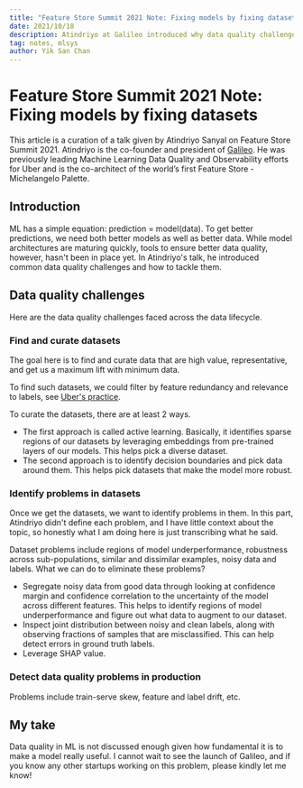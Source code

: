 ```yaml
---
title: "Feature Store Summit 2021 Note: Fixing models by fixing datasets"
date: 2021/10/18
description: Atindriyo at Galileo introduced why data quality challenges are critical to solve in Feature Store Summit 2021.
tag: notes, mlsys
author: Yik San Chan
---
```


# Feature Store Summit 2021 Note: Fixing models by fixing datasets

This article is a curation of a talk given by Atindriyo Sanyal on Feature Store Summit 2021. Atindriyo is the co-founder and president of [Galileo](https://www.rungalileo.io/). He was previously leading Machine Learning Data Quality and Observability efforts for Uber and is the co-architect of the world’s first Feature Store - Michelangelo Palette.

## Introduction

ML has a simple equation: prediction = model(data). To get better predictions, we need both better models as well as better data. While model architectures are maturing quickly, tools to ensure better data quality, however, hasn't been in place yet. In Atindriyo's talk, he introduced common data quality challenges and how to tackle them.

## Data quality challenges

Here are the data quality challenges faced across the data lifecycle.

### Find and curate datasets

The goal here is to find and curate data that are high value, representative, and get us a maximum lift with minimum data.

To find such datasets, we could filter by feature redundancy and relevance to labels, see [Uber's practice](https://eng.uber.com/optimal-feature-discovery-ml/).

To curate the datasets, there are at least 2 ways.

- The first approach is called active learning. Basically, it identifies sparse regions of our datasets by leveraging embeddings from pre-trained layers of our models. This helps pick a diverse dataset.
- The second approach is to identify decision boundaries and pick data around them. This helps pick datasets that make the model more robust.

### Identify problems in datasets

Once we get the datasets, we want to identify problems in them. In this part, Atindriyo didn't define each problem, and I have little context about the topic, so honestly what I am doing here is just transcribing what he said.

Dataset problems include regions of model underperformance, robustness across sub-populations, similar and dissimilar examples, noisy data and labels. What we can do to eliminate these problems?

- Segregate noisy data from good data through looking at confidence margin and confidence correlation to the uncertainty of the model across different features. This helps to identify regions of model underperformance and figure out what data to augment to our dataset.
- Inspect joint distribution between noisy and clean labels, along with observing fractions of samples that are misclassified. This can help detect errors in ground truth labels.
- Leverage SHAP value.

### Detect data quality problems in production

Problems include train-serve skew, feature and label drift, etc.

## My take

Data quality in ML is not discussed enough given how fundamental it is to make a model really useful. I cannot wait to see the launch of Galileo, and if you know any other startups working on this problem, please kindly let me know!